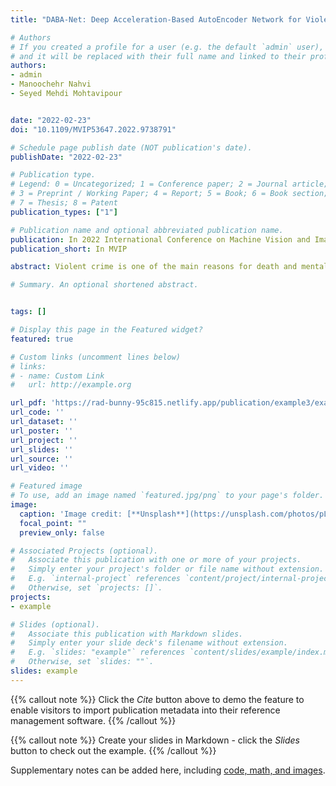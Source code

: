 ```yaml
---
title: "DABA-Net: Deep Acceleration-Based AutoEncoder Network for Violence Detection in Surveillance Cameras"

# Authors
# If you created a profile for a user (e.g. the default `admin` user), write the username (folder name) here 
# and it will be replaced with their full name and linked to their profile.
authors:
- admin
- Manoochehr Nahvi
- Seyed Mehdi Mohtavipour


date: "2022-02-23"
doi: "10.1109/MVIP53647.2022.9738791"

# Schedule page publish date (NOT publication's date).
publishDate: "2022-02-23"

# Publication type.
# Legend: 0 = Uncategorized; 1 = Conference paper; 2 = Journal article;
# 3 = Preprint / Working Paper; 4 = Report; 5 = Book; 6 = Book section;
# 7 = Thesis; 8 = Patent
publication_types: ["1"]

# Publication name and optional abbreviated publication name.
publication: In 2022 International Conference on Machine Vision and Image Processing (MVIP)
publication_short: In MVIP

abstract: Violent crime is one of the main reasons for death and mental disorder among adults worldwide. It increases the emotional distress of families and communities, such as depression, anxiety, and post-traumatic stress disorder. Automatic violence detection in surveillance cameras is an important research area to prevent physical and mental harm. Previous human behavior classifiers are based on learning both normal and violent patterns to categorize new unknown samples. There are few large datasets with various violent actions, so they could not provide sufficient generality in unseen situations. This paper introduces a novel unsupervised network based on motion acceleration patterns to derive and abstract discriminative features from input samples. This network is constructed from an AutoEncoder architecture, and it is required only to use normal samples in the training phase. The classification has been performed using a one-class classifier to specify violent and normal actions. Obtained results on Hockey and Movie datasets showed that the proposed network achieved outstanding accuracy and generality compared to the state-of-the-art violence detection methods.

# Summary. An optional shortened abstract.


tags: []

# Display this page in the Featured widget?
featured: true

# Custom links (uncomment lines below)
# links:
# - name: Custom Link
#   url: http://example.org

url_pdf: 'https://rad-bunny-95c815.netlify.app/publication/example3/example3.pdf'
url_code: ''
url_dataset: ''
url_poster: ''
url_project: ''
url_slides: ''
url_source: ''
url_video: ''

# Featured image
# To use, add an image named `featured.jpg/png` to your page's folder. 
image:
  caption: 'Image credit: [**Unsplash**](https://unsplash.com/photos/pLCdAaMFLTE)'
  focal_point: ""
  preview_only: false

# Associated Projects (optional).
#   Associate this publication with one or more of your projects.
#   Simply enter your project's folder or file name without extension.
#   E.g. `internal-project` references `content/project/internal-project/index.md`.
#   Otherwise, set `projects: []`.
projects:
- example

# Slides (optional).
#   Associate this publication with Markdown slides.
#   Simply enter your slide deck's filename without extension.
#   E.g. `slides: "example"` references `content/slides/example/index.md`.
#   Otherwise, set `slides: ""`.
slides: example
---
```


{{% callout note %}}
Click the *Cite* button above to demo the feature to enable visitors to import publication metadata into their reference management software.
{{% /callout %}}

{{% callout note %}}
Create your slides in Markdown - click the *Slides* button to check out the example.
{{% /callout %}}

Supplementary notes can be added here, including [code, math, and images](https://wowchemy.com/docs/writing-markdown-latex/).
